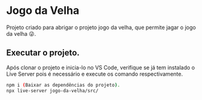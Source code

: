 # Jogo da Velha

Projeto criado para abrigar o projeto jogo da velha, que permite jagar o jogo da velha 😜.

## Executar o projeto.

Após clonar o projeto e inicia-lo no VS Code, verifique se já tem instalado o Live Server pois é necessário e execute os comando respectivamente.

```bash
npm i (Baixar as dependências do projeto).
npx live-server jogo-da-velha/src/
```
